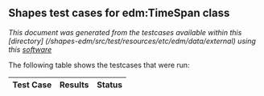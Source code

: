 
## Shapes test cases for edm:TimeSpan class
_This document was generated from the testcases available within this [directory] (/shapes-edm/src/test/resources/etc/edm/data/external) using this [software](/shapes-doc)_

The following table shows the testcases that were run:

| Test Case | Results | Status |
| :--- | ---: | :--: |

